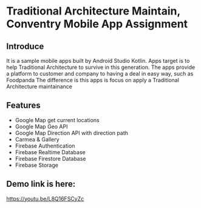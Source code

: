 ﻿# Traditional Architecture Maintain, Conventry Mobile App Assignment

## Introduce

It is a sample mobile apps built by Android Studio Kotlin.
Apps target is to help Traditional Architecture to survive in this generation.
The apps provide a platform to customer and company to having a deal in easy way, such as Foodpanda
The difference is this apps is focus on apply a Traditional Architecture maintainance 

## Features

- Google Map get current locations
- Google Map Geo API
- Google Map Direction API with direction path
- Carmea & Gallery
- Firebase Authentication
- Firebase Realtime Database
- Firebase Firestore Database
- Firebase Storage


## Demo link is here:

https://youtu.be/L8Q16FSCyZc

